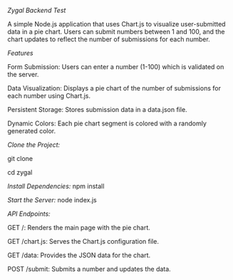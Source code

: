 *Zygal Backend Test*

A simple Node.js application that uses Chart.js to visualize user-submitted data in a pie chart. Users can submit numbers between 1 and 100, and the chart updates to reflect the number of submissions for each number.

*Features*

Form Submission: Users can enter a number (1-100) which is validated on the server.

Data Visualization: Displays a pie chart of the number of submissions for each number using Chart.js.

Persistent Storage: Stores submission data in a data.json file.

Dynamic Colors: Each pie chart segment is colored with a randomly generated color.

*Clone the Project:*

git clone <repository-url>

cd zygal

*Install Dependencies:*
npm install

*Start the Server:*
node index.js

*API Endpoints:*

GET /: Renders the main page with the pie chart.

GET /chart.js: Serves the Chart.js configuration file.

GET /data: Provides the JSON data for the chart.

POST /submit: Submits a number and updates the data.
